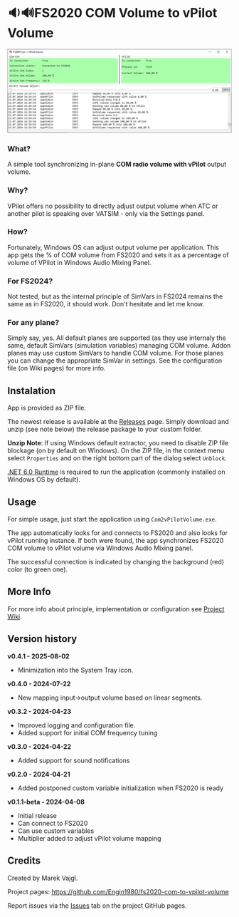 # 🔉🔊FS2020 COM Volume to vPilot Volume

![Application Image](Wiki/Imgs/App.jpg)

### What?

A simple tool synchronizing in-plane **COM radio volume with vPilot** output volume.

### Why?

VPilot offers no possibility to directly adjust output volume when ATC or another pilot is speaking over VATSIM - only via the Settings panel.

### How?

Fortunately, Windows OS can adjust output volume per application.
This app gets the %&nbsp;of COM volume from FS2020 and sets it as a percentage of
volume of VPilot in Windows Audio Mixing Panel.

### For FS2024?

Not tested, but as the internal principle of SimVars in FS2024 remains the same as in FS2020, it should work. Don't hesitate and let me know.

### For any plane?
Simply say, yes. All default planes are supported (as they use internaly the same, default SimVars (simulation variables) managing COM volume. Addon planes may use custom SimVars to handle COM volume. For those planes you can change the appropriate SimVar in settings. See the configuration file (on Wiki pages) for more info.

## Instalation

App is provided as ZIP file.

The newest release is available at the [Releases](https://github.com/Engin1980/fs2020-com-to-vpilot-volume/releases) page. Simply download and unzip (see note below) the release package to your custom folder.

**Unzip Note**: If using Windows default extractor, you need to disable ZIP file blockage (on by default on Windows). On the ZIP file, in the context menu select `Properties` and on the right bottom part of the dialog select `Unblock`.

[.NET 6.0 Runtime](https://dotnet.microsoft.com/en-us/download/dotnet/6.0) is required to run the application (commonly installed on Windows
OS by default).

## Usage

For simple usage, just start the application using `Com2vPilotVolume.exe`.

The app automatically looks for and connects to FS2020 and also looks for vPilot
running instance. If both were found, the app synchronizes FS2020 COM volume to
vPilot volume via Windows Audio Mixing panel.

The successful connection is indicated by changing the background (red) color (to green one).

## More Info

For more info about principle, implementation or configuration see [Project Wiki](https://github.com/Engin1980/fs2020-com-to-vpilot-volume/wiki).

## Version history

**v0.4.1 - 2025-08-02**
* Minimization into the System Tray icon.

**v0.4.0 - 2024-07-22**
* New mapping input->output volume based on linear segments.

**v0.3.2 - 2024-04-23**
* Improved logging and configuration file.
* Added support for initial COM frequency tuning

**v0.3.0 - 2024-04-22**
* Added support for sound notifications

**v0.2.0 - 2024-04-21**
* Added postponed custom variable initialization when FS2020 is ready

**v0.1.1-beta - 2024-04-08**
* Initial release
* Can connect to FS2020
* Can use custom variables
* Multiplier added to adjust vPilot volume mapping

## Credits

Created by Marek Vajgl.

Project pages: https://github.com/Engin1980/fs2020-com-to-vpilot-volume

Report issues via the [Issues](https://github.com/Engin1980/fs2020-com-to-vpilot-volume/issues) tab on the project GitHub pages.

